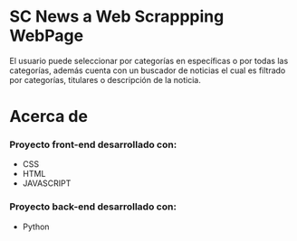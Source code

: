 # SC News a Web Scrappping WebPage
El usuario puede seleccionar por categorías en específicas o por todas las categorías, además cuenta con un buscador de noticias el cual es filtrado por categorías, titulares o descripción de la noticia.



# Acerca de

### Proyecto front-end desarrollado con:
- CSS
- HTML
- JAVASCRIPT



### Proyecto back-end desarrollado con:
- Python

